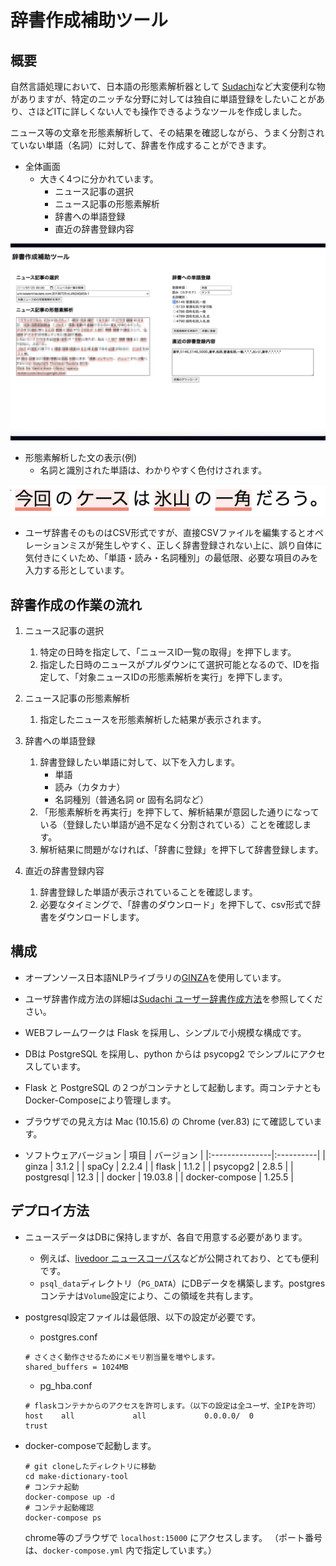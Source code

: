 # 辞書作成補助ツール

## 概要

自然言語処理において、日本語の形態素解析器として
[Sudachi](https://github.com/WorksApplications/Sudachi#sudachi-日本語readme)など大変便利な物がありますが、特定のニッチな分野に対しては独自に単語登録をしたいことがあり、さほどITに詳しくない人でも操作できるようなツールを作成しました。

ニュース等の文章を形態素解析して、その結果を確認しながら、うまく分割されていない単語（名詞）に対して、辞書を作成することができます。

- 全体画面
  - 大きく4つに分かれています。
    - ニュース記事の選択
    - ニュース記事の形態素解析
    - 辞書への単語登録
    - 直近の辞書登録内容

![全体画面](README_img/capture_all.png)

- 形態素解析した文の表示(例)
  - 名詞と識別された単語は、わかりやすく色付けされます。

![形態素解析した文](README_img/capture_text.png)

- ユーザ辞書そのものはCSV形式ですが、直接CSVファイルを編集するとオペレーションミスが発生しやすく、正しく辞書登録されない上に、誤り自体に気付きにくいため、「単語・読み・名詞種別」の最低限、必要な項目のみを入力する形としています。

## 辞書作成の作業の流れ
1. ニュース記事の選択
    1. 特定の日時を指定して、「ニュースID一覧の取得」を押下します。
    1. 指定した日時のニュースがプルダウンにて選択可能となるので、IDを指定して、「対象ニュースIDの形態素解析を実行」を押下します。

1. ニュース記事の形態素解析
    1. 指定したニュースを形態素解析した結果が表示されます。

1. 辞書への単語登録
    1. 辞書登録したい単語に対して、以下を入力します。
        - 単語
        - 読み（カタカナ）
        - 名詞種別（普通名詞 or 固有名詞など）
    1. 「形態素解析を再実行」を押下して、解析結果が意図した通りになっている（登録したい単語が過不足なく分割されている）ことを確認します。
    1. 解析結果に問題がなければ、「辞書に登録」を押下して辞書登録します。

1. 直近の辞書登録内容
    1. 辞書登録した単語が表示されていることを確認します。
    1. 必要なタイミングで、「辞書のダウンロード」を押下して、csv形式で辞書をダウンロードします。


## 構成
- オープンソース日本語NLPライブラリの[GINZA](https**://megagonlabs.github.io/ginza/)を使用しています。
- ユーザ辞書作成方法の詳細は[Sudachi ユーザー辞書作成方法](https://github.com/WorksApplications/Sudachi/blob/develop/docs/user_dict.md)を参照してください。
- WEBフレームワークは Flask を採用し、シンプルで小規模な構成です。
- DBは PostgreSQL を採用し、python からは psycopg2 でシンプルにアクセスしています。
- Flask と PostgreSQL の２つがコンテナとして起動します。両コンテナともDocker-Composeにより管理します。
- ブラウザでの見え方は Mac (10.15.6) の Chrome (ver.83) にて確認しています。

- ソフトウェアバージョン
  | 項目           | バージョン  |
  |:---------------|:----------|
  | ginza          | 3.1.2     |
  | spaCy          | 2.2.4     |
  | flask          | 1.1.2     |
  | psycopg2       | 2.8.5     |
  | postgresql     | 12.3      |
  | docker         | 19.03.8   |
  | docker-compose | 1.25.5    |


## デプロイ方法
- ニュースデータはDBに保持しますが、各自で用意する必要があります。
  - 例えば、[livedoor ニュースコーパス](http://www.rondhuit.com/download.html#ldcc)などが公開されており、とても便利です。
  - ```psql_data```ディレクトリ（```PG_DATA```）にDBデータを構築します。postgresコンテナは```Volume```設定により、この領域を共有します。

- postgresql設定ファイルは最低限、以下の設定が必要です。
  - postgres.conf
  ```
  # さくさく動作させるためにメモリ割当量を増やします。
  shared_buffers = 1024MB
  ```

  - pg_hba.conf
  ```
  # flaskコンテナからのアクセスを許可します。（以下の設定は全ユーザ、全IPを許可）
  host    all             all             0.0.0.0/  0               trust
  ```

- docker-composeで起動します。
  ```
  # git cloneしたディレクトリに移動
  cd make-dictionary-tool
  # コンテナ起動
  docker-compose up -d
  # コンテナ起動確認
  docker-compose ps
  ```
  chrome等のブラウザで ```localhost:15000``` にアクセスします。
  （ポート番号は、```docker-compose.yml``` 内で指定しています。）

